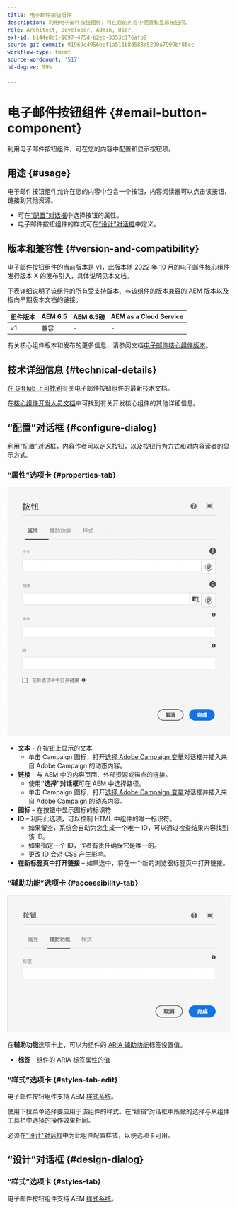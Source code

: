 ```yaml
---
title: 电子邮件按钮组件
description: 利用电子邮件按钮组件，可在您的内容中配置和显示按钮项。
role: Architect, Developer, Admin, User
exl-id: b144e8d1-1097-475d-b2eb-3353c176afb9
source-git-commit: 91969e4956bef1a511b8d588d5290a7999bf86ec
workflow-type: tm+mt
source-wordcount: '517'
ht-degree: 99%

---
```



# 电子邮件按钮组件 {#email-button-component}

利用电子邮件按钮组件，可在您的内容中配置和显示按钮项。

## 用途 {#usage}

电子邮件按钮组件允许在您的内容中包含一个按钮，内容阅读器可以点击该按钮，链接到其他资源。

* 可在[“配置”对话框](#configure-dialog)中选择按钮的属性。
* 电子邮件按钮组件的样式可在[“设计”对话框](#design-dialog)中定义。

## 版本和兼容性 {#version-and-compatibility}

电子邮件按钮组件的当前版本是 v1，此版本随 2022 年 10 月的电子邮件核心组件发行版本 X 的发布引入，具体说明见本文档。

下表详细说明了该组件的所有受支持版本、与该组件的版本兼容的 AEM 版本以及指向早期版本文档的链接。

| 组件版本 | AEM 6.5 | AEM 6.5磅 | AEM as a Cloud Service |
|---|---|---|---|
| v1 | 兼容 | - | - |

有关核心组件版本和发布的更多信息，请参阅文档[电子邮件核心组件版本](/help/email/versions.md)。

## 技术详细信息 {#technical-details}

[在 GitHub 上可找到](https://adobe.com/go/aem_cmp_tech_email_button_v1_cn)有关电子邮件按钮组件的最新技术文档。

在[核心组件开发人员文档](/help/developing/overview.md)中可找到有关开发核心组件的其他详细信息。

## “配置”对话框 {#configure-dialog}

利用“配置”对话框，内容作者可以定义按钮，以及按钮行为方式和对内容读者的显示方式。

### “属性”选项卡 {#properties-tab}

![按钮组件“编辑”对话框的“属性”选项卡](/help/email/assets/email-button-edit-properties.png)

* **文本** - 在按钮上显示的文本
   * 单击 Campaign 图标，打开[选择 Adobe Campaign 变量](/help/email/campaign-variables.md)对话框并插入来自 Adobe Campaign 的动态内容。
* **链接** - 与 AEM 中的内容页面、外部资源或锚点的链接。
   * 使用&#x200B;**“选择”对话框**&#x200B;可在 AEM 中选择路径。
   * 单击 Campaign 图标，打开[选择 Adobe Campaign 变量](/help/email/campaign-variables.md)对话框并插入来自 Adobe Campaign 的动态内容。
* **图标** – 在按钮中显示图标的标识符
* **ID** – 利用此选项，可以控制 HTML 中组件的唯一标识符。
   * 如果留空，系统会自动为您生成一个唯一 ID，可以通过检查结果内容找到该 ID。
   * 如果指定一个 ID，作者有责任确保它是唯一的。
   * 更改 ID 会对 CSS 产生影响。
* **在新标签页中打开链接** – 如果选中，将在一个新的浏览器标签页中打开链接。

### “辅助功能”选项卡 {#accessibility-tab}

![按钮组件“编辑”对话框的“辅助功能”选项卡](/help/email/assets/email-button-edit-accessibility.png)

在&#x200B;**辅助功能**&#x200B;选项卡上，可以为组件的 [ARIA 辅助功能](https://www.w3.org/WAI/standards-guidelines/aria/)标签设置值。

* **标签** - 组件的 ARIA 标签属性的值

### “样式”选项卡 {#styles-tab-edit}

电子邮件按钮组件支持 AEM [样式系统](/help/get-started/authoring.md#component-styling)。

使用下拉菜单选择要应用于该组件的样式。在“编辑”对话框中所做的选择与从组件工具栏中选择的操作效果相同。

必须在[“设计”对话框](#design-dialog)中为此组件配置样式，以便选项卡可用。

## “设计”对话框 {#design-dialog}

### “样式”选项卡 {#styles-tab}

电子邮件按钮组件支持 AEM [样式系统](/help/get-started/authoring.md#component-styling)。
